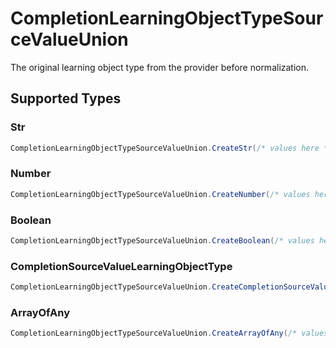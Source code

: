 # CompletionLearningObjectTypeSourceValueUnion

The original learning object type from the provider before normalization.


## Supported Types

### Str

```csharp
CompletionLearningObjectTypeSourceValueUnion.CreateStr(/* values here */);
```

### Number

```csharp
CompletionLearningObjectTypeSourceValueUnion.CreateNumber(/* values here */);
```

### Boolean

```csharp
CompletionLearningObjectTypeSourceValueUnion.CreateBoolean(/* values here */);
```

### CompletionSourceValueLearningObjectType

```csharp
CompletionLearningObjectTypeSourceValueUnion.CreateCompletionSourceValueLearningObjectType(/* values here */);
```

### ArrayOfAny

```csharp
CompletionLearningObjectTypeSourceValueUnion.CreateArrayOfAny(/* values here */);
```
